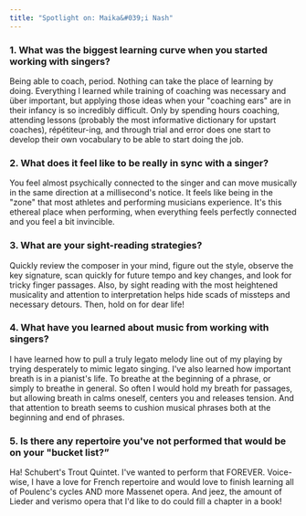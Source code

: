 ```yaml
---
title: "Spotlight on: Maika&#039;i Nash"
---
```


### 1. What was the biggest learning curve when you started working with singers?

Being able to coach, period. Nothing can take the place of learning by doing. Everything I learned while training of coaching was necessary and über important, but applying those ideas when your "coaching ears" are in their infancy is so incredibly difficult. Only by spending hours coaching, attending lessons (probably the most informative dictionary for upstart coaches), répétiteur-ing, and through trial and error does one start to develop their own vocabulary to be able to start doing the job.

### 2. What does it feel like to be really in sync with a singer?

You feel almost psychically connected to the singer and can move musically in the same direction at a millisecond's notice. It feels like being in the "zone" that most athletes and performing musicians experience. It's this ethereal place when performing, when everything feels perfectly connected and you feel a bit invincible. 

### 3. What are your sight-reading strategies?

Quickly review the composer in your mind, figure out the style, observe the key signature, scan quickly for future tempo and key changes, and look for tricky finger passages. Also, by sight reading with the most heightened musicality and attention to interpretation helps hide scads of missteps and necessary detours. Then, hold on for dear life!

### 4. What have you learned about music from working with singers?

I have learned how to pull a truly legato melody line out of my playing by trying desperately to mimic legato singing. I've also learned how important breath is in a pianist's life. To breathe at the beginning of a phrase, or simply to breathe in general. So often I would hold my breath for passages, but allowing breath in calms oneself, centers you and releases tension. And that attention to breath seems to cushion musical phrases both at the beginning and end of phrases.

### 5. Is there any repertoire you've not performed that would be on your "bucket list?”

Ha! Schubert's Trout Quintet. I've wanted to perform that FOREVER. Voice-wise, I have a love for French repertoire and would love to finish learning all of Poulenc's cycles AND more Massenet opera. And jeez, the amount of Lieder and verismo opera that I'd like to do could fill a chapter in a book!
